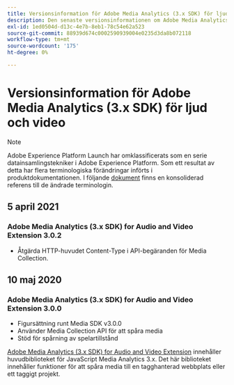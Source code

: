 ```yaml
---
title: Versionsinformation för Adobe Media Analytics (3.x SDK) för ljud- och videotillägg
description: Den senaste versionsinformationen om Adobe Media Analytics (3.x SDK) för taggtillägget Audio och Video i Adobe Experience Platform.
exl-id: 1ed0504d-d13c-4e7b-8eb1-78c54e62a523
source-git-commit: 88939d674c0002590939004e0235d3da8b072118
workflow-type: tm+mt
source-wordcount: '175'
ht-degree: 0%

---
```


# Versionsinformation för Adobe Media Analytics (3.x SDK) för ljud och video

>[!NOTE]
>
>Adobe Experience Platform Launch har omklassificerats som en serie datainsamlingstekniker i Adobe Experience Platform. Som ett resultat av detta har flera terminologiska förändringar införts i produktdokumentationen. I följande [dokument](../../../term-updates.md) finns en konsoliderad referens till de ändrade terminologin.

## 5 april 2021

### Adobe Media Analytics (3.x SDK) for Audio and Video Extension 3.0.2

* Åtgärda HTTP-huvudet Content-Type i API-begäranden för Media Collection.

## 10 maj 2020

### Adobe Media Analytics (3.x SDK) for Audio and Video Extension 3.0.0

* Figursättning runt Media SDK v3.0.0
* Använder Media Collection API för att spåra media
* Stöd för spårning av spelartillstånd

[Adobe Media Analytics (3.x SDK) for Audio and Video Extension](./overview.md) innehåller huvudbiblioteket för JavaScript Media Analytics 3.x. Det här biblioteket innehåller funktioner för att spåra media till en tagghanterad webbplats eller ett taggigt projekt.
